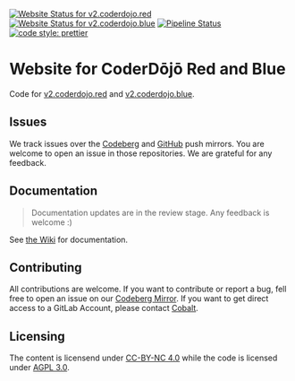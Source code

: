 [![Website Status for v2.coderdojo.red](https://img.shields.io/website?down_color=gray&down_message=DOWN&label=Red&logo=nginx&style=flat-square&up_color=red&up_message=UP&url=https%3A%2F%2Fv2.coderdojo.red)](https://v2.coderdojo.red)
[![Website Status for v2.coderdojo.blue](https://img.shields.io/website?down_color=gray&down_message=DOWN&label=Blue&logo=nginx&style=flat-square&up_color=blue&up_message=UP&url=https%3A%2F%2Fv2.coderdojo.blue)](https://v2.coderdojo.blue)
[![Pipeline Status](https://img.shields.io/gitlab/pipeline/coderdojo/coderdojo-website/koneko?gitlab_url=https%3A%2F%2Fgitlab.cobalt.rocks&label=Build&logo=gitlab&style=flat-square)](https://gitlab.cobalt.rocks/coderdojo/coderdojo-website/-/pipelines)
[![code style: prettier](https://img.shields.io/badge/code_style-prettier-ff69b4.svg?style=flat-square&logo=prettier)](https://github.com/prettier/prettier)

# Website for CoderDōjō Red and Blue

Code for [v2.coderdojo.red](https://coderdojo.red) and [v2.coderdojo.blue](https://coderdojo.blue).

## Issues

We track issues over the [Codeberg](https://codeberg.org/c0balt/coderdojo-website-mirror) and
[GitHub](https://github.com/Chaostheorie/coderdojo-website-mirror) push mirrors. You are welcome to open an issue in
those repositories. We are grateful for any feedback.

## Documentation

> Documentation updates are in the review stage. Any feedback is welcome :)

See [the Wiki](https://gitlab.cobalt.rocks/coderdojo/coderdojo-website/-/wikis/home) for documentation.

## Contributing

All contributions are welcome. If you want to contribute or report a bug, fell free to open an issue on our
[Codeberg Mirror](https://codeberg.org/c0balt/coderdojo-website-mirror). If you want to get direct access to a GitLab
Account, please contact [Cobalt](https://cobalt.rocks/content/contact/).

## Licensing

The content is licensend under [CC-BY-NC 4.0](https://creativecommons.org/licenses/by-nc/4.0/legalcode.de) while the
code is licensed under [AGPL 3.0](https://www.gnu.org/licenses/agpl-3.0.en.html).
